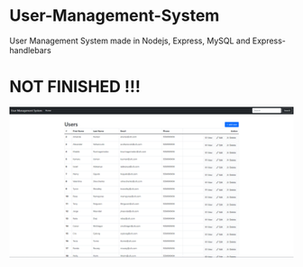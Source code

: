 # User-Management-System
User Management System made in Nodejs, Express, MySQL and Express-handlebars
<h1>NOT FINISHED !!! </h1>

![alt text for screen readers](public/Screenshot_3.png "Text to show on mouseover")
